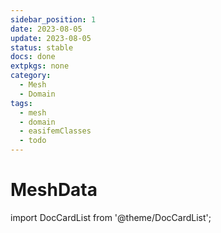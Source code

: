 ```yaml
---
sidebar_position: 1
date: 2023-08-05   
update: 2023-08-05 
status: stable
docs: done
extpkgs: none
category: 
  - Mesh
  - Domain
tags: 
  - mesh
  - domain
  - easifemClasses
  - todo
---
```


# MeshData

import DocCardList from '@theme/DocCardList';

<DocCardList />
